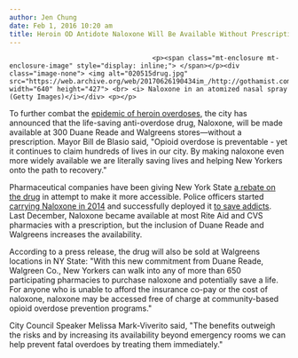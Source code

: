 ```yaml
---
author: Jen Chung
date: Feb 1, 2016 10:20 am
title: Heroin OD Antidote Naloxone Will Be Available Without Prescriptions At Duane Reades, Walgreens Across NYC
---
```


	
										<p><span class="mt-enclosure mt-enclosure-image" style="display: inline;"> </span></p><div class="image-none"> <img alt="020515drug.jpg" src="https://web.archive.org/web/20170626190434im_/http://gothamist.com/attachments/nyc_lauren/020515drug.jpg" width="640" height="427"> <br> <i> Naloxone in an atomized nasal spray (Getty Images)</i></div> <p></p>

<p>To further combat the <a href="https://web.archive.org/web/20170626190434/http://www.nytimes.com/interactive/2015/10/30/us/31heroin-deaths.html?_r=0">epidemic of heroin overdoses</a>, the city has announced that the life-saving anti-overdose drug, Naloxone, will be made available at 300 Duane Reade and Walgreens stores&#x2014;without a prescription. Mayor Bill de Blasio said, &quot;Opioid overdose is preventable - yet it continues to claim hundreds of lives in our city. By making naloxone even more widely available we are literally saving lives and helping New Yorkers onto the path to recovery.&quot;</p>

<p>Pharmaceutical companies have been giving New York State <a href="https://web.archive.org/web/20170626190434/http://gothamist.com/2015/02/05/naloxone_heroin_rebate.php">a rebate on the drug</a> in attempt to make it more accessible. Police officers started <a href="https://web.archive.org/web/20170626190434/http://gothamist.com/2014/04/03/narcan_heroin_od.php">carrying Naloxone in 2014</a> and successfully deployed it <a href="https://web.archive.org/web/20170626190434/http://gothamist.com/2015/03/06/overdose_naloxone.php">to save addicts</a>. Last December, Naloxone became available at most Rite Aid and CVS pharmacies with a prescription, but the inclusion of Duane Reade and Walgreens increases the availability.</p>

<p>According to a press release, the drug will also be sold at Walgreens locations in NY State: &quot;With this new commitment from Duane Reade, Walgreen Co., New Yorkers can walk into any of more than 650 participating pharmacies to purchase naloxone and potentially save a life. For anyone who is unable to afford the insurance co-pay or the cost of naloxone, naloxone may be accessed free of charge at community-based opioid overdose prevention programs.&quot;</p>

<p>City Council Speaker Melissa Mark-Viverito said, &quot;The benefits outweigh the risks and by increasing its availability beyond emergency rooms we can help prevent fatal overdoes by treating them immediately.&quot;</p>					
										
									
				